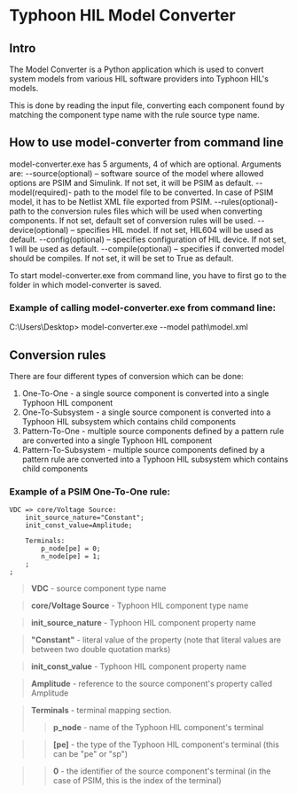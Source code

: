 # Typhoon HIL Model Converter

## Intro

The Model Converter is a Python application which is used
to convert system models from various HIL software
providers into Typhoon HIL's models.

This is done by reading the input file, converting each
component found by matching the component type name with
the rule source type name.

## How to use model-converter from command line

model-converter.exe has 5 arguments, 4 of which are optional. 
Arguments are: 
	--source(optional) – software source of the model where allowed options are PSIM and Simulink. If not set, it will be PSIM as default.
	--model(required)- path to the model file to be converted. In case of PSIM model, it has to be Netlist XML file exported from PSIM.
  --rules(optional)- path to the conversion rules files which will be used when converting components. If not set, default set of conversion rules will be used.
  --device(optional) – specifies HIL model. If not set, HIL604 will be used as default.
  --config(optional) – specifies configuration of HIL device. If not set, 1 will be used as default.
  --compile(optional) – specifies if converted model should be compiles. If not set, it will be set to True as default.

To start model-converter.exe from command line, you have to first go to the folder in which model-converter is saved. 

### Example of calling model-converter.exe from command line:
  
  C:\Users\Desktop> model-converter.exe --model path\model.xml

## Conversion rules 

There are four different types of conversion which can be done:
1. One-To-One - a single source component is converted 
                into a single Typhoon HIL component
2. One-To-Subsystem - a single source component is converted into a
                      Typhoon HIL subsystem which contains child components
3. Pattern-To-One - multiple source components defined by a pattern rule are 
                    converted into a single Typhoon HIL component 
4. Pattern-To-Subsystem - multiple source components defined by a pattern rule
                         are converted into a Typhoon HIL subsystem which contains child components


### Example of a PSIM One-To-One rule:
    VDC => core/Voltage Source:
        init_source_nature="Constant";
        init_const_value=Amplitude;

        Terminals:
            p_node[pe] = 0;
            n_node[pe] = 1;
        ;
    ;

> **VDC** - source component type name

> **core/Voltage Source** - Typhoon HIL component type name

> **init_source_nature** - Typhoon HIL component property name

> **"Constant"** - literal value of the property
                   (note that literal values are between two double quotation marks)
                   
> **init_const_value** - Typhoon HIL component property name

> **Amplitude** - reference to the source component's property called Amplitude

> **Terminals** - terminal mapping section.
>> **p_node** - name of the Typhoon HIL component's terminal

>> **[pe]** - the type of the Typhoon HIL component's terminal (this can be "pe" or "sp")

>> **0** - the identifier of the source component's terminal (in the case of PSIM, this is the index of the terminal)
